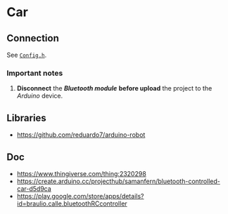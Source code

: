 # Car

## Connection

See [`Config.h`](./Config.h).

### Important notes

1. **Disconnect** the **_Bluetooth module_** **before upload** the project to the _Arduino_ device.

## Libraries

- <https://github.com/reduardo7/arduino-robot>

## Doc

- <https://www.thingiverse.com/thing:2320298>
- <https://create.arduino.cc/projecthub/samanfern/bluetooth-controlled-car-d5d9ca>
- <https://play.google.com/store/apps/details?id=braulio.calle.bluetoothRCcontroller>
